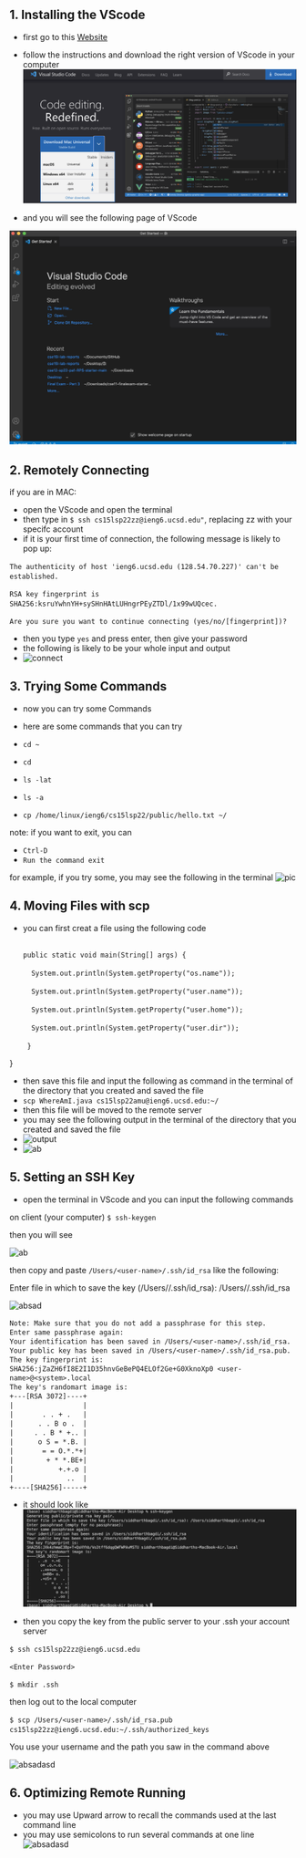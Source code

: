 ## 1. Installing the VScode
- first go to this [Website](https://code.visualstudio.com/)
- follow the instructions and download the right version of VScode in your computer
![VScode1](https://github.com/hahacen/lab-report1/blob/main/%E5%B1%8F%E5%B9%95%E5%BF%AB%E7%85%A7%202022-04-10%2017.33.30.png)

- and you will see the following page of VScode

![VScode2](https://github.com/hahacen/lab-report1/blob/main/481649652336_.pic.jpg)

## 2. Remotely Connecting

if you are in MAC:
- open the VScode and open the terminal
- then type in ```$ ssh cs15lsp22zz@ieng6.ucsd.edu"```, replacing zz with your specifc account
- if it is your first time of connection, the following message is likely to pop up:

 ```The authenticity of host 'ieng6.ucsd.edu (128.54.70.227)' can't be established.```
 
 ```RSA key fingerprint is SHA256:ksruYwhnYH+sySHnHAtLUHngrPEyZTDl/1x99wUQcec.```
 
 ```Are you sure you want to continue connecting (yes/no/[fingerprint])?```

- then you type ```yes``` and press enter, then give your password
- the following is likely to be your whole input and output
- ![connect](https://github.com/hahacen/lab-report1/blob/main/%E5%B1%8F%E5%B9%95%E5%BF%AB%E7%85%A7%202022-04-10%2017.45.30.png)


## 3. Trying Some Commands
- now you can try some Commands 
- here are some commands that you can try 

- ```cd ~```
- ```cd```
- ```ls -lat```
- ```ls -a```
- ```cp /home/linux/ieng6/cs15lsp22/public/hello.txt ~/```

note: if you want to exit, you can 
- ```Ctrl-D```
- ```Run the command exit```

for example, if you try some, you may see the following in the terminal
![pic](https://github.com/hahacen/lab-report1/blob/main/551650312693_.pic.jpg)

## 4. Moving Files with scp
- you can first creat a file using the following code
  
  ```class WhereAmI {
  
  public static void main(String[] args) {
  
    System.out.println(System.getProperty("os.name"));
    
    System.out.println(System.getProperty("user.name"));
    
    System.out.println(System.getProperty("user.home"));
    
    System.out.println(System.getProperty("user.dir"));
    
   }
  
}

- then save this file and input the following as command in the terminal of the directory that you created and saved the file
- ```scp WhereAmI.java cs15lsp22amu@ieng6.ucsd.edu:~/```
- then this file will be moved to the remote server
- you may see the following output in the terminal of the directory that you created and saved the file
- ![output](https://github.com/hahacen/cse15l-lab-reports/blob/main/451649647571_.pic.jpg)
- ![ab](https://github.com/hahacen/lab-report1/blob/main/541650312533_.pic.jpg)




## 5. Setting an SSH Key
- open the terminal in VScode and you can input the following commands


on client (your computer)
```$ ssh-keygen```

then you will see

![ab](https://github.com/hahacen/lab-report1/blob/main/571650313536_.pic.jpg)

then copy and paste ```/Users/<user-name>/.ssh/id_rsa``` like the following:

Enter file in which to save the key (/Users/<user-name>/.ssh/id_rsa): /Users/<user-name>/.ssh/id_rsa

![absad](https://github.com/hahacen/lab-report1/blob/main/621650315243_.pic.jpg)

```Enter passphrase (empty for no passphrase): 
Note: Make sure that you do not add a passphrase for this step.
Enter same passphrase again: 
Your identification has been saved in /Users/<user-name>/.ssh/id_rsa.
Your public key has been saved in /Users/<user-name>/.ssh/id_rsa.pub.
The key fingerprint is:
SHA256:jZaZH6fI8E2I1D35hnvGeBePQ4ELOf2Ge+G0XknoXp0 <user-name>@<system>.local
The key's randomart image is:
+---[RSA 3072]----+
|                 |
|       . . + .   |
|      . . B o .  |
|     . . B * +.. |
|      o S = *.B. |
|       = = O.*.*+|
|        + * *.BE+|
|           +.+.o |
|             ..  |
+----[SHA256]-----+
```

- it should look like![terminal1](https://github.com/hahacen/cse15l-lab-reports/blob/main/461649651061_.pic.jpg)

- then you copy the key from the public server to your .ssh your account server
 
```$ ssh cs15lsp22zz@ieng6.ucsd.edu```
 
```<Enter Password>```
 
 
```$ mkdir .ssh```
 
 then log out to the local computer
 

```$ scp /Users/<user-name>/.ssh/id_rsa.pub cs15lsp22zz@ieng6.ucsd.edu:~/.ssh/authorized_keys```
 
You use your username and the path you saw in the command above

 
 ![absadasd](https://github.com/hahacen/lab-report1/blob/main/591650314980_.pic.jpg)
 
## 6. Optimizing Remote Running

- you may use Upward arrow to recall the commands used at the last command line
- you may use semicolons to run several commands at one line
 ![absadasd](https://github.com/hahacen/lab-report1/blob/main/641650315930_.pic.jpg)
 
